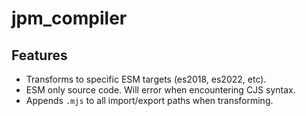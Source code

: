 # jpm_compiler

## Features

- Transforms to specific ESM targets (es2018, es2022, etc).
- ESM only source code. Will error when encountering CJS syntax.
- Appends `.mjs` to all import/export paths when transforming.
